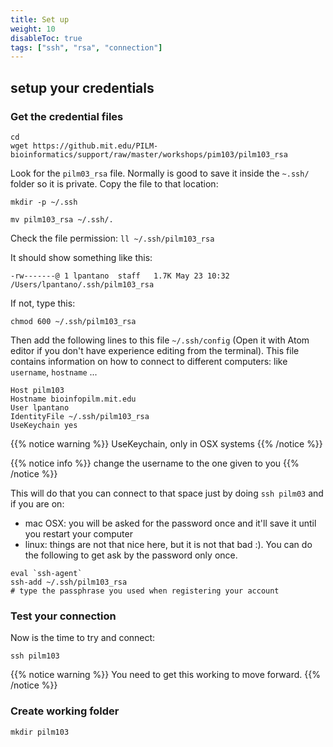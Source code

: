 ```yaml
---
title: Set up
weight: 10
disableToc: true
tags: ["ssh", "rsa", "connection"] 
---
```


## setup your credentials

### Get the credential files

```
cd
wget https://github.mit.edu/PILM-bioinformatics/support/raw/master/workshops/pim103/pilm103_rsa
```

Look for the `pilm03_rsa` file. Normally is good to save it inside the `~.ssh/` folder so it is private. Copy the file to that location:

`mkdir -p ~/.ssh`

`mv pilm103_rsa ~/.ssh/.`

Check the file permission: `ll ~/.ssh/pilm103_rsa`

It should show something like this:

`-rw-------@ 1 lpantano  staff   1.7K May 23 10:32 /Users/lpantano/.ssh/pilm103_rsa`

If not, type this:

`chmod 600 ~/.ssh/pilm103_rsa`

Then add the following lines to this file `~/.ssh/config` (Open it with Atom editor if you don't have experience editing from the terminal). This file contains information on how to connect to different computers: like `username`, `hostname` ...

```
Host pilm103
Hostname bioinfopilm.mit.edu
User lpantano
IdentityFile ~/.ssh/pilm103_rsa
UseKeychain yes
```

{{% notice warning %}}
UseKeychain, only in OSX systems
{{% /notice %}}

{{% notice info %}}
change the username to the one given to you
{{% /notice %}}

This will do that you can connect to that space just by doing `ssh pilm03` and if you are on:

* mac OSX: you will be asked for the password once and it'll save it until you restart your computer
* linux: things are not that nice here, but it is not that bad :). You can do the following to get ask by the password only once.
 
```
eval `ssh-agent`
ssh-add ~/.ssh/pilm103_rsa
# type the passphrase you used when registering your account
```

### Test your connection

Now is the time to try and connect:

`ssh pilm103`

{{% notice warning %}}
You need to get this working to move forward.
{{% /notice %}}

### Create working folder

`mkdir pilm103` 
